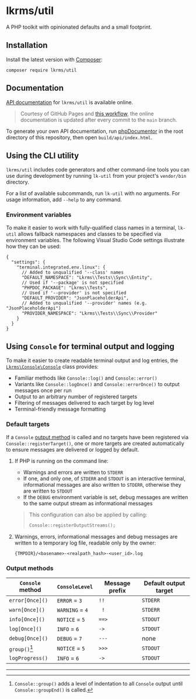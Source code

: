 # lkrms/util

A PHP toolkit with opinionated defaults and a small footprint.

## Installation

Install the latest version with [Composer](https://getcomposer.org/):

```shell
composer require lkrms/util
```

## Documentation

[API documentation][api-docs] for `lkrms/util` is available online.

> Courtesy of GitHub Pages and [this workflow][phpdoc-workflow], the online
> documentation is updated after every commit to the `main` branch.

To generate your own API documentation, run [phpDocumentor][phpdoc] in the root
directory of this repository, then open `build/api/index.html`.

## Using the CLI utility

`lkrms/util` includes code generators and other command-line tools you can use
during development by running `lk-util` from your project's `vendor/bin`
directory.

For a list of available subcommands, run `lk-util` with no arguments. For usage
information, add `--help` to any command.

### Environment variables

To make it easier to work with fully-qualified class names in a terminal,
`lk-util` allows fallback namespaces and classes to be specified via environment
variables. The following Visual Studio Code settings illustrate how they can be
used:

```jsonc
{
  "settings": {
    "terminal.integrated.env.linux": {
      // Added to unqualified '--class' names
      "DEFAULT_NAMESPACE": "Lkrms\\Tests\\Sync\\Entity",
      // Used if '--package' is not specified
      "PHPDOC_PACKAGE": "Lkrms\\Tests",
      // Used if '--provider' is not specified
      "DEFAULT_PROVIDER": "JsonPlaceholderApi",
      // Added to unqualified '--provider' names (e.g. "JsonPlaceholderApi")
      "PROVIDER_NAMESPACE": "Lkrms\\Tests\\Sync\\Provider"
    }
  }
}
```

## Using `Console` for terminal output and logging

To make it easier to create readable terminal output and log entries, the
[`Lkrms\Console\Console`][Console.php] class provides:

- Familiar methods like `Console::log()` and `Console::error()`
- Variants like `Console::logOnce()` and `Console::errorOnce()` to output
  messages once per run
- Output to an arbitrary number of registered targets
- Filtering of messages delivered to each target by log level
- Terminal-friendly message formatting

### Default targets

If a `Console` [output method](#output-methods) is called and no targets have
been registered via `Console::registerTarget()`, one or more targets are created
automatically to ensure messages are delivered or logged by default.

1. If PHP is running on the command line:
   - Warnings and errors are written to `STDERR`
   - If one, and only one, of `STDERR` and `STDOUT` is an interactive terminal,
     informational messages are also written to `STDERR`, otherwise they are
     written to `STDOUT`
   - If the `DEBUG` environment variable is set, debug messages are written to
     the same output stream as informational messages

   > This configuration can also be applied by calling:
   >
   > ```php
   > Console::registerOutputStreams();
   > ```

2. Warnings, errors, informational messages and debug messages are written to a
   temporary log file, readable only by the owner:
   ```
   {TMPDIR}/<basename>-<realpath_hash>-<user_id>.log
   ```

### Output methods

| `Console` method  | `ConsoleLevel`  | Message prefix | Default output target |
| ----------------- | --------------- | -------------- | --------------------- |
| `error[Once]()`   | `ERROR` = `3`   | ` !! `         | `STDERR`              |
| `warn[Once]()`    | `WARNING` = `4` | `  ! `         | `STDERR`              |
| `info[Once]()`    | `NOTICE` = `5`  | `==> `         | `STDOUT`              |
| `log[Once]()`     | `INFO` = `6`    | ` -> `         | `STDOUT`              |
| `debug[Once]()`   | `DEBUG` = `7`   | `--- `         | none                  |
| `group()`[^group] | `NOTICE` = `5`  | `>>> `         | `STDOUT`              |
| `logProgress()`   | `INFO` = `6`    | ` -> `         | `STDOUT`              |

[^group]: `Console::group()` adds a level of indentation to all `Console` output
    until `Console::groupEnd()` is called.

---

[api-docs]: https://lkrms.github.io/php-util/
[phpdoc-workflow]: .github/workflows/documentation.yml
[phpdoc]: https://phpdoc.org/
[Console.php]: src/Console/Console.php
